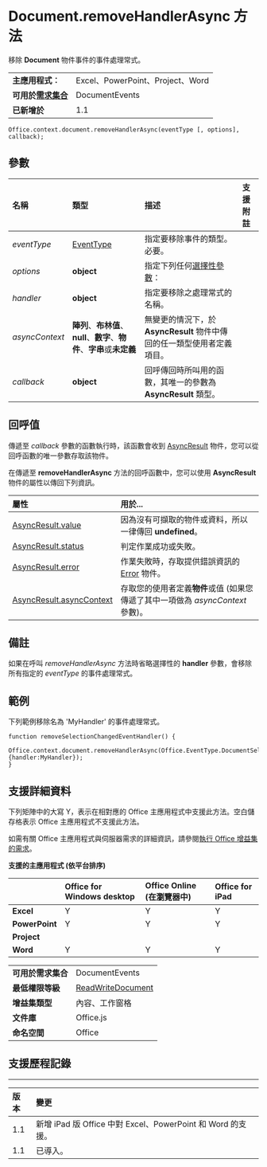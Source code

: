 
# <a name="document.removehandlerasync-method"></a>Document.removeHandlerAsync 方法
移除 **Document** 物件事件的事件處理常式。

|||
|:-----|:-----|
|**主應用程式︰**|Excel、PowerPoint、Project、Word|
|**可用於[需求集合](../../docs/overview/specify-office-hosts-and-api-requirements.md)**|DocumentEvents|
|**已新增於**|1.1|

```
Office.context.document.removeHandlerAsync(eventType [, options], callback);
```


## <a name="parameters"></a>參數



|**名稱**|**類型**|**描述**|**支援附註**|
|:-----|:-----|:-----|:-----|
| _eventType_|[EventType](../../reference/shared/eventtype-enumeration.md)|指定要移除事件的類型。必要。||
| _options_|**object**|指定下列任何[選擇性參數](../../docs/develop/asynchronous-programming-in-office-add-ins.md#passing-optional-parameters-to-asynchronous-methods)：||
| _handler_|**object**|指定要移除之處理常式的名稱。 ||
| _asyncContext_|**陣列**、**布林值**、**null**、**數字**、**物件**、**字串**或**未定義**|無變更的情況下，於 **AsyncResult** 物件中傳回的任一類型使用者定義項目。||
| _callback_|**object**|回呼傳回時所叫用的函數，其唯一的參數為 **AsyncResult** 類型。||

## <a name="callback-value"></a>回呼值

傳遞至 _callback_ 參數的函數執行時，該函數會收到 [AsyncResult](../../reference/shared/asyncresult.md) 物件，您可以從回呼函數的唯一參數存取該物件。

在傳遞至 **removeHandlerAsync** 方法的回呼函數中，您可以使用 **AsyncResult** 物件的屬性以傳回下列資訊。



|**屬性**|**用於...**|
|:-----|:-----|
|[AsyncResult.value](../../reference/shared/asyncresult.value.md)|因為沒有可擷取的物件或資料，所以一律傳回 **undefined**。|
|[AsyncResult.status](../../reference/shared/asyncresult.status.md)|判定作業成功或失敗。|
|[AsyncResult.error](../../reference/shared/asyncresult.error.md)|作業失敗時，存取提供錯誤資訊的 [Error](../../reference/shared/error.md) 物件。|
|[AsyncResult.asyncContext](../../reference/shared/asyncresult.asynccontext.md)|存取您的使用者定義**物件**或值 (如果您傳遞了其中一項做為 _asyncContext_ 參數)。|

## <a name="remarks"></a>備註

如果在呼叫 _removeHandlerAsync_ 方法時省略選擇性的 **handler** 參數，會移除所有指定的 _eventType_ 的事件處理常式。


## <a name="example"></a>範例

下列範例移除名為 'MyHandler' 的事件處理常式。


```
function removeSelectionChangedEventHandler() {
    Office.context.document.removeHandlerAsync(Office.EventType.DocumentSelectionChanged, {handler:MyHandler});
}

```




## <a name="support-details"></a>支援詳細資料


下列矩陣中的大寫 Y，表示在相對應的 Office 主應用程式中支援此方法。空白儲存格表示 Office 主應用程式不支援此方法。

如需有關 Office 主應用程式與伺服器需求的詳細資訊，請參閱[執行 Office 增益集的需求](../../docs/overview/requirements-for-running-office-add-ins.md)。


**支援的主應用程式 (依平台排序)**


||**Office for Windows desktop**|**Office Online (在瀏覽器中)**|**Office for iPad**|
|:-----|:-----|:-----|:-----|
|**Excel**|Y|Y|Y|
|**PowerPoint**|Y|Y|Y|
|**Project**||||
|**Word**|Y|Y|Y|

|||
|:-----|:-----|
|**可用於需求集合**|DocumentEvents|
|**最低權限等級**|[ReadWriteDocument](../../docs/develop/requesting-permissions-for-api-use-in-content-and-task-pane-add-ins.md)|
|**增益集類型**|內容、工作窗格|
|**文件庫**|Office.js|
|**命名空間**|Office|

## <a name="support-history"></a>支援歷程記錄





****


|**版本**|**變更**|
|:-----|:-----|
|1.1|新增 iPad 版 Office 中對 Excel、PowerPoint 和 Word 的支援。|
|1.1|已導入。|
